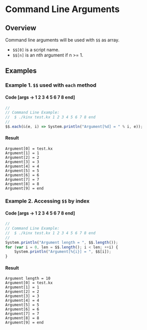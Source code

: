 # Command Line Arguments

## Overview

Command line arguments will be used with `$$` as array.

*   `$$[0]` is a script name.
*   `$$[n]` is an nth argument if n >= 1.

## Examples

### Example 1. `$$` used with `each` method

#### Code [args -> 1 2 3 4 5 6 7 8 end]

```javascript
//
// Command Line Example:
//  $ ./kinx test.kx 1 2 3 4 5 6 7 8 end
//
$$.each(&(e, i) => System.println("Argument[%d] = " % i, e));
```

#### Result

```
Argument[0] = test.kx
Argument[1] = 1
Argument[2] = 2
Argument[3] = 3
Argument[4] = 4
Argument[5] = 5
Argument[6] = 6
Argument[7] = 7
Argument[8] = 8
Argument[9] = end
```

### Example 2. Accessing `$$` by index

#### Code [args -> 1 2 3 4 5 6 7 8 end]

```javascript
//
// Command Line Example:
//  $ ./kinx test.kx 1 2 3 4 5 6 7 8 end
//
System.println("Argument length = ", $$.length());
for (var i = 0, len = $$.length(); i < len; ++i) {
    System.println("Argument[%{i}] = ", $$[i]);
}
```

#### Result

```
Argument length = 10
Argument[0] = test.kx
Argument[1] = 1
Argument[2] = 2
Argument[3] = 3
Argument[4] = 4
Argument[5] = 5
Argument[6] = 6
Argument[7] = 7
Argument[8] = 8
Argument[9] = end
```
